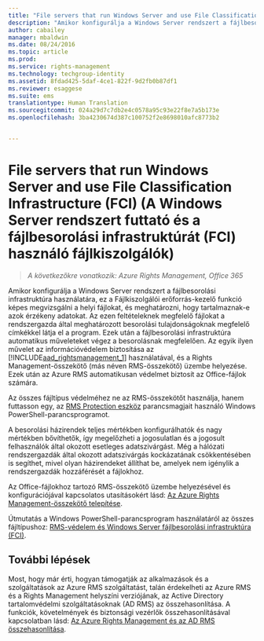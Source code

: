 ```yaml
---
title: "File servers that run Windows Server and use File Classification Infrastructure (FCI) (A Windows Server rendszert futtató és a fájlbesorolási infrastruktúrát (FCI) használó fájlkiszolgálók) | Azure RMS"
description: "Amikor konfigurálja a Windows Server rendszert a fájlbesorolási infrastruktúra használatára, ez a Fájlkiszolgálói erőforrás-kezelő funkció képes megvizsgálni a helyi fájlokat, és meghatározni, hogy tartalmaznak-e azok érzékeny adatokat. Az ezen feltételeknek megfelelő fájlokat a rendszergazda által meghatározott besorolási tulajdonságoknak megfelelő címkékkel látja el a program. Ezek után a fájlbesorolási infrastruktúra automatikus műveleteket végez a besorolásnak megfelelően. Az egyik ilyen művelet az információvédelem biztosítása az Azure Rights Management használatával, és a Rights Management-összekötő (más néven RMS-összekötő) üzembe helyezése. Ezek után az Azure RMS automatikusan védelmet biztosít az Office-fájlok számára."
author: cabailey
manager: mbaldwin
ms.date: 08/24/2016
ms.topic: article
ms.prod: 
ms.service: rights-management
ms.technology: techgroup-identity
ms.assetid: 8fdad425-5daf-4ce1-822f-9d2fb0b87df1
ms.reviewer: esaggese
ms.suite: ems
translationtype: Human Translation
ms.sourcegitcommit: 024a29d7c7db2e4c0578a95c93e22f8e7a5b173e
ms.openlocfilehash: 3ba4230674d387c100752f2e8698010afc8773b2


---
```



# File servers that run Windows Server and use File Classification Infrastructure (FCI) (A Windows Server rendszert futtató és a fájlbesorolási infrastruktúrát (FCI) használó fájlkiszolgálók)

>*A következőkre vonatkozik: Azure Rights Management, Office 365*


Amikor konfigurálja a Windows Server rendszert a fájlbesorolási infrastruktúra használatára, ez a Fájlkiszolgálói erőforrás-kezelő funkció képes megvizsgálni a helyi fájlokat, és meghatározni, hogy tartalmaznak-e azok érzékeny adatokat. Az ezen feltételeknek megfelelő fájlokat a rendszergazda által meghatározott besorolási tulajdonságoknak megfelelő címkékkel látja el a program. Ezek után a fájlbesorolási infrastruktúra automatikus műveleteket végez a besorolásnak megfelelően. Az egyik ilyen művelet az információvédelem biztosítása az [!INCLUDE[aad_rightsmanagement_1](../includes/aad_rightsmanagement_1_md.md)] használatával, és a Rights Management-összekötő (más néven RMS-összekötő) üzembe helyezése. Ezek után az Azure RMS automatikusan védelmet biztosít az Office-fájlok számára.

Az összes fájltípus védelméhez ne az RMS-összekötőt használja, hanem futtasson egy, az [RMS Protection eszköz](https://www.microsoft.com/en-us/download/details.aspx?id=47256) parancsmagjait használó Windows PowerShell-parancsprogramot.

A besorolási házirendek teljes mértékben konfigurálhatók és nagy mértékben bővíthetők, így megelőzheti a jogosulatlan és a jogosult felhasználók által okozott esetleges adatszivárgást. Még a hálózati rendszergazdák által okozott adatszivárgás kockázatának csökkentésében is segíthet, mivel olyan házirendeket állíthat be, amelyek nem igénylik a rendszergazdák hozzáférését a fájlokhoz.

Az Office-fájlokhoz tartozó RMS-összekötő üzembe helyezésével és konfigurációjával kapcsolatos utasításokért lásd: [Az Azure Rights Management-összekötő telepítése](../deploy-use/deploy-rms-connector.md).

Útmutatás a Windows PowerShell-parancsprogram használatáról az összes fájltípushoz: [RMS-védelem és Windows Server fájlbesorolási infrastruktúra &#40;FCI&#41;](../rms-client/configure-fci.md).



## További lépések
Most, hogy már érti, hogyan támogatják az alkalmazások és a szolgáltatások az Azure RMS szolgáltatást, talán érdekelheti az Azure RMS és a Rights Management helyszíni verziójának, az Active Directory tartalomvédelmi szolgáltatásoknak (AD RMS) az összehasonlítása. A funkciók, követelmények és biztonsági vezérlők összehasonlításával kapcsolatban lásd: [Az Azure Rights Management és az AD RMS összehasonlítása](compare-azure-rms-ad-rms.md).





<!--HONumber=Aug16_HO4-->


